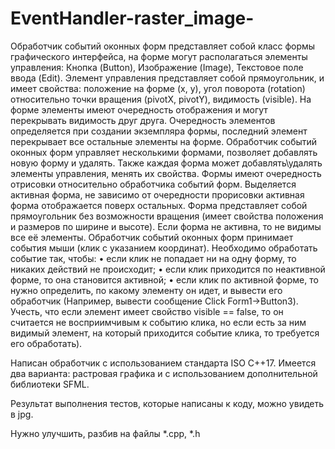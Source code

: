 # EventHandler-raster_image-

Обработчик событий оконных форм представляет собой класс формы графического интерфейса, на форме могут располагаться элементы управления: Кнопка (Button), Изображение (Image), Текстовое поле ввода (Edit). Элемент управления представляет собой прямоугольник, и имеет свойства: положение на форме (x, y), угол поворота (rotation) относительно точки вращения (pivotX, pivotY), видимость (visible). На форме элементы имеют очередность отображения и могут перекрывать видимость друг друга. Очередность элементов определяется при создании экземпляра формы, последний элемент перекрывает все остальные элементы на форме.
Обработчик событий оконных форм управляет несколькими формами, позволяет добавлять новую форму и удалять. Также каждая форма может добавлять\удалять элементы управления, менять их свойства. Формы имеют очередность отрисовки относительно обработчика событий форм. Выделяется активная форма, не зависимо от очередности прорисовки активная форма отображается поверх остальных. Форма представляет собой прямоугольник без возможности вращения (имеет свойства положения и размеров по ширине и высоте). Если форма не активна, то не видимы все её элементы.
Обработчик событий оконных форм принимает события мыши (клик с указанием координат). Необходимо обработать событие так, чтобы:
•	если клик не попадает ни на одну форму, то никаких действий не происходит;
•	если клик приходится по неактивной форме, то она становится активной;
•	если клик по активной форме, то нужно определить, по какому элементу он идет, и вывести его обработчик (Например, вывести сообщение Click Form1->Button3). Учесть, что если элемент имеет свойство visible == false, то он считается не восприимчивым к событию клика, но если есть за ним видимый элемент, на который приходится событие клика, то требуется его обработать).

Написан обработчик с использованием стандарта ISO C++17.
Имеется два варианта: растровая графика и с использованием дополнительной библиотеки SFML.

Результат выполнения тестов, которые написаны к коду, можно увидеть в jpg.

Нужно улучшить, разбив на файлы *.cpp, *.h
